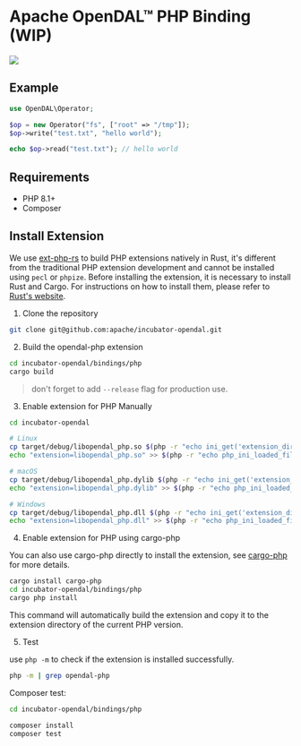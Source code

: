 # Apache OpenDAL™ PHP Binding (WIP)

![](https://img.shields.io/badge/status-unreleased-red)

## Example

```php
use OpenDAL\Operator;

$op = new Operator("fs", ["root" => "/tmp"]);
$op->write("test.txt", "hello world");

echo $op->read("test.txt"); // hello world
```

## Requirements

* PHP 8.1+
* Composer

## Install Extension

We use [ext-php-rs](https://github.com/davidcole1340/ext-php-rs) to build PHP extensions natively in Rust, it's different from the traditional PHP extension development and cannot be installed using `pecl` or `phpize`. Before installing the extension, it is necessary to install Rust and Cargo. For instructions on how to install them, please refer to [Rust's website](https://www.rust-lang.org/tools/install).

1. Clone the repository

```bash
git clone git@github.com:apache/incubator-opendal.git
```

2. Build the opendal-php extension

```bash
cd incubator-opendal/bindings/php
cargo build
```

> don't forget to add `--release` flag for production use.

3. Enable extension for PHP Manually

```bash
cd incubator-opendal

# Linux
cp target/debug/libopendal_php.so $(php -r "echo ini_get('extension_dir');")/libopendal_php.so
echo "extension=libopendal_php.so" >> $(php -r "echo php_ini_loaded_file();")

# macOS
cp target/debug/libopendal_php.dylib $(php -r "echo ini_get('extension_dir');")/libopendal_php.dylib
echo "extension=libopendal_php.dylib" >> $(php -r "echo php_ini_loaded_file();")

# Windows
cp target/debug/libopendal_php.dll $(php -r "echo ini_get('extension_dir');")/libopendal_php.dll
echo "extension=libopendal_php.dll" >> $(php -r "echo php_ini_loaded_file();")
```

4. Enable extension for PHP using cargo-php

You can also use cargo-php directly to install the extension, see [cargo-php](https://davidcole1340.github.io/ext-php-rs/getting-started/cargo-php.html) for more details.

```bash
cargo install cargo-php
cd incubator-opendal/bindings/php
cargo php install
```
This command will automatically build the extension and copy it to the extension directory of the current PHP version.

5. Test

use `php -m` to check if the extension is installed successfully.

```bash
php -m | grep opendal-php
```

Composer test:

```bash
cd incubator-opendal/bindings/php

composer install
composer test
```
